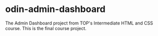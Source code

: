 # odin-admin-dashboard
The Admin Dashboard project from TOP's Intermediate HTML and CSS course. This is the final course project.
